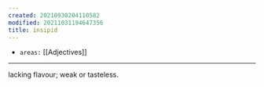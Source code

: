 ```yaml
---
created: 20210930204110582
modified: 20211031194647356
title: insipid
---
```


- `areas:` [[Adjectives]]

---

lacking flavour; weak or tasteless.
